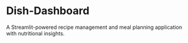 # Dish-Dashboard
A Streamlit-powered recipe management and meal planning application with nutritional insights.
